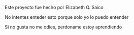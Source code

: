 Este proyecto fue hecho por Elizabeth Q. Saico

No intentes enteder esto porque solo yo lo puedo entender

Si no gusta no me odies, perdoname estoy aprendiendo 
